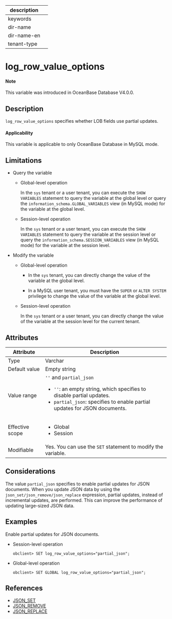 | description ||
|---|---|
| keywords ||
| dir-name ||
| dir-name-en ||
| tenant-type ||

# log_row_value_options

<main id="notice" type='explain'>

  <h4>Note</h4>

  <p>This variable was introduced in OceanBase Database V4.0.0. </p>

</main>

## Description

`log_row_value_options` specifies whether LOB fields use partial updates. 

<main id="notice">

  <h4>Applicability</h4>

  <p>This variable is applicable to only OceanBase Database in MySQL mode. </p>

</main>

## Limitations

* Query the variable

   * Global-level operation

      In the `sys` tenant or a user tenant, you can execute the `SHOW VARIABLES` statement to query the variable at the global level or query the `information_schema.GLOBAL_VARIABLES` view (in MySQL mode) for the variable at the global level. 

   * Session-level operation

      In the `sys` tenant or a user tenant, you can execute the `SHOW VARIABLES` statement to query the variable at the session level or query the `information_schema.SESSION_VARIABLES` view (in MySQL mode) for the variable at the session level. 

* Modify the variable

   * Global-level operation

      * In the `sys` tenant, you can directly change the value of the variable at the global level. 

      * In a MySQL user tenant, you must have the `SUPER` or `ALTER SYSTEM` privilege to change the value of the variable at the global level. 

   * Session-level operation

      In the `sys` tenant or a user tenant, you can directly change the value of the variable at the session level for the current tenant. 

## Attributes

| **Attribute** | **Description** |
|--------|---------|
| Type | Varchar |
| Default value | Empty string |
| Value range | `''` and `partial_json`<ul><li><code>''</code>: an empty string, which specifies to disable partial updates. </li><li>`partial_json`: specifies to enable partial updates for JSON documents. </li></ul> |
| Effective scope | <ul><li>Global</li><li>Session</li></ul> |
| Modifiable | Yes. You can use the `SET` statement to modify the variable.  |

## Considerations

The value `partial_json` specifies to enable partial updates for JSON documents. When you update JSON data by using the `json_set/json_remove/json_replace` expression, partial updates, instead of incremental updates, are performed. This can improve the performance of updating large-sized JSON data. 

## Examples

Enable partial updates for JSON documents. 

* Session-level operation

   ```shell
   obclient> SET log_row_value_options="partial_json";
   ```

* Global-level operation

   ```shell
   obclient> SET GLOBAL log_row_value_options="partial_json";
   ```

## References

* [JSON_SET](../../../../700.reference/500.sql-reference/100.sql-syntax/200.common-tenant-of-mysql-mode/400.functions-of-mysql-mode/700.json-functions-of-mysql-mode/300.modify-json-text-function-of-mysql-mode/900.json-set-of-mysql-mode.md)
* [JSON_REMOVE](../../../../700.reference/500.sql-reference/100.sql-syntax/200.common-tenant-of-mysql-mode/400.functions-of-mysql-mode/700.json-functions-of-mysql-mode/300.modify-json-text-function-of-mysql-mode/700.json-remove-of-mysql-mode.md)
* [JSON_REPLACE](../../../../700.reference/500.sql-reference/100.sql-syntax/200.common-tenant-of-mysql-mode/400.functions-of-mysql-mode/700.json-functions-of-mysql-mode/300.modify-json-text-function-of-mysql-mode/800.json-replace-of-mysql-mode.md)
